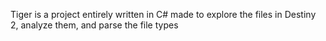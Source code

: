 Tiger is a project entirely written in C# made to explore the files in Destiny 2, analyze them, and parse the file types